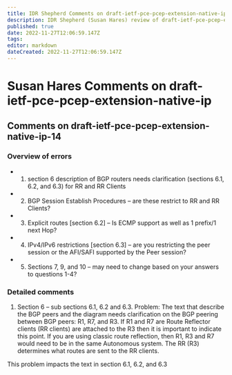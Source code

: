 ```yaml
---
title: IDR Shepherd Comments on draft-ietf-pce-pcep-extension-native-ip
description: IDR Shepherd (Susan Hares) review of draft-ietf-pce-pcep-extension-native-ip-14
published: true
date: 2022-11-27T12:06:59.147Z
tags: 
editor: markdown
dateCreated: 2022-11-27T12:06:59.147Z
---
```


# Susan Hares Comments on draft-ietf-pce-pcep-extension-native-ip
 
 ## Comments on draft-ietf-pce-pcep-extension-native-ip-14
 
 ### Overview of errors 
- 1) section 6 description of BGP routers needs clarification (sections 6.1, 6.2, and 6.3) for RR and RR Clients
- 2) BGP Session Establish Procedures – are these restrict to RR and RR Clients?
- 3) Explicit routes [section 6.2] – Is ECMP support as well as 1 prefix/1 next Hop?
- 4) IPv4/IPv6 restrictions [section 6.3] – are you restricting the peer session or the AFI/SAFI supported by the Peer session?
- 5) Sections 7, 9, and 10 – may need to change based on your answers to questions 1-4?

### Detailed comments 

1) Section 6 – sub sections 6.1, 6.2 and 6.3.
Problem: The text that describe the BGP peers and the diagram needs clarification on the BGP peering between BGP peers: R1, R7, and R3. If R1 and R7 are Route Reflector clients (RR clients) are attached to the R3 then it is important to indicate this point. If you are using classic route reflection, then R1, R3 and R7 would need to be in the same Autonomous system. The RR (R3) determines what routes are sent to the RR clients.

This problem impacts the text in section 6.1, 6.2, and 6.3